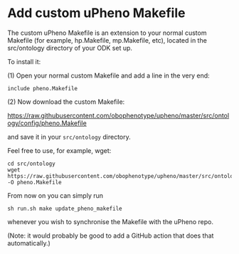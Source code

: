 # Add custom uPheno Makefile

The custom uPheno Makefile is an extension to your normal custom Makefile (for example, hp.Makefile, mp.Makefile, etc), located in the src/ontology directory of your ODK set up. 

To install it:

(1) Open your normal custom Makefile and add a line in the very end:

```
include pheno.Makefile
```

(2) Now download the custom Makefile:

https://raw.githubusercontent.com/obophenotype/upheno/master/src/ontology/config/pheno.Makefile

and save it in your `src/ontology` directory.

Feel free to use, for example, wget:

```
cd src/ontology
wget https://raw.githubusercontent.com/obophenotype/upheno/master/src/ontology/config/pheno.Makefile -O pheno.Makefile
```

From now on you can simply run


```
sh run.sh make update_pheno_makefile
```

whenever you wish to synchronise the Makefile with the uPheno repo.

(Note: it would probably be good to add a GitHub action that does that automatically.)